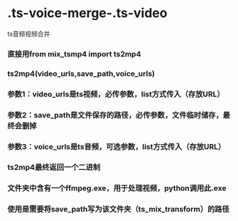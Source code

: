# .ts-voice-merge-.ts-video
ts音频视频合并
### 直接用from mix_tsmp4 import ts2mp4
### ts2mp4(video_urls,save_path,voice_urls) 
### 参数1：video_urls是ts视频，必传参数，list方式传入（存放URL）
### 参数2：save_path是文件保存的路径，必传参数，文件临时储存，最终会删掉
### 参数3：voice_urls是ts音频，可选参数，list方式传入（存放URL）
### ts2mp4最终返回一个二进制
### 文件夹中含有一个ffmpeg.exe，用于处理视频，python调用此.exe
### 使用是需要将save_path写为该文件夹（ts_mix_transform）的路径
